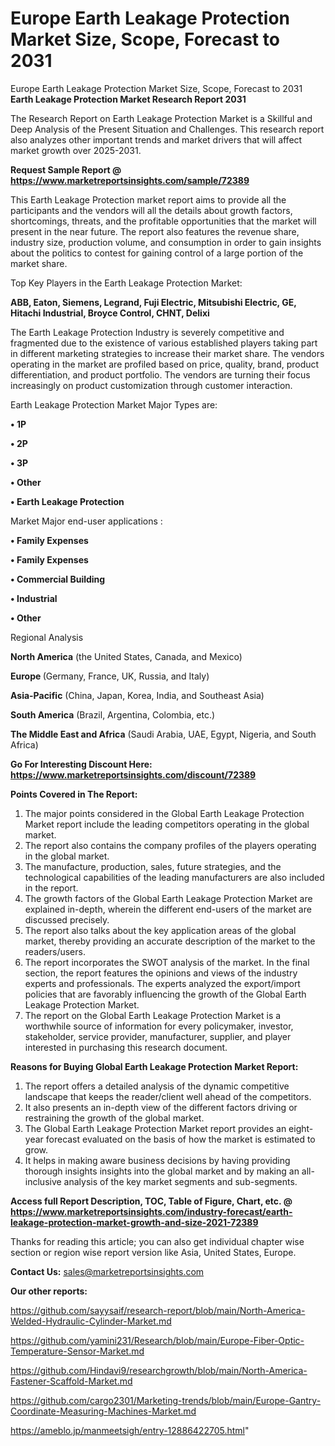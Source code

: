 # Europe Earth Leakage Protection Market Size, Scope, Forecast to 2031
 Europe Earth Leakage Protection Market Size, Scope, Forecast to 2031
<strong>Earth Leakage Protection Market Research Report 2031</strong>

The Research Report on Earth Leakage Protection Market is a Skillful and Deep Analysis of the Present Situation and Challenges. This research report also analyzes other important trends and market drivers that will affect market growth over 2025-2031.

<strong>Request Sample Report @ <a href=https://www.marketreportsinsights.com/sample/72389>https://www.marketreportsinsights.com/sample/72389</a></strong>

This Earth Leakage Protection market report aims to provide all the participants and the vendors will all the details about growth factors, shortcomings, threats, and the profitable opportunities that the market will present in the near future. The report also features the revenue share, industry size, production volume, and consumption in order to gain insights about the politics to contest for gaining control of a large portion of the market share.

Top Key Players in the Earth Leakage Protection Market:

<strong>ABB, Eaton, Siemens, Legrand, Fuji Electric, Mitsubishi Electric, GE, Hitachi Industrial, Broyce Control, CHNT, Delixi</strong>

The Earth Leakage Protection Industry is severely competitive and fragmented due to the existence of various established players taking part in different marketing strategies to increase their market share. The vendors operating in the market are profiled based on price, quality, brand, product differentiation, and product portfolio. The vendors are turning their focus increasingly on product customization through customer interaction.

Earth Leakage Protection Market Major Types are:

<strong>• 1P

• 2P

• 3P

• Other

• Earth Leakage Protection</strong>

Market Major end-user applications :

<strong>• Family Expenses

• Family Expenses

• Commercial Building

• Industrial

• Other</strong>

Regional Analysis

</u><strong><b>North America</b></strong> (the United States, Canada, and Mexico)

<strong><b>Europe </b></strong>(Germany, France, UK, Russia, and Italy)

<strong><b>Asia-Pacific</b></strong> (China, Japan, Korea, India, and Southeast Asia)

<strong><b>South America</b></strong> (Brazil, Argentina, Colombia, etc.)

<strong><b>The Middle East and Africa</b></strong> (Saudi Arabia, UAE, Egypt, Nigeria, and South Africa)

<strong>Go For Interesting Discount Here: <a href=https://www.marketreportsinsights.com/discount/72389>https://www.marketreportsinsights.com/discount/72389</a></strong>

<strong>Points Covered in The Report:</strong>
<ol>
  <li>The major points considered in the Global Earth Leakage Protection Market report include the leading competitors operating in the global market.</li>
  <li>The report also contains the company profiles of the players operating in the global market.</li>
  <li>The manufacture, production, sales, future strategies, and the technological capabilities of the leading manufacturers are also included in the report.</li>
  <li>The growth factors of the Global Earth Leakage Protection Market are explained in-depth, wherein the different end-users of the market are discussed precisely.</li>
  <li>The report also talks about the key application areas of the global market, thereby providing an accurate description of the market to the readers/users.</li>
  <li>The report incorporates the SWOT analysis of the market. In the final section, the report features the opinions and views of the industry experts and professionals. The experts analyzed the export/import policies that are favorably influencing the growth of the Global Earth Leakage Protection Market.</li>
  <li>The report on the Global Earth Leakage Protection Market is a worthwhile source of information for every policymaker, investor, stakeholder, service provider, manufacturer, supplier, and player interested in purchasing this research document.</li>
</ol>
<strong>Reasons for Buying Global Earth Leakage Protection Market Report:</strong>

<ol>
  <li>The report offers a detailed analysis of the dynamic competitive landscape that keeps the reader/client well ahead of the competitors.</li>
  <li>It also presents an in-depth view of the different factors driving or restraining the growth of the global market.</li>
  <li>The Global Earth Leakage Protection Market report provides an eight-year forecast evaluated on the basis of how the market is estimated to grow.</li>
  <li>It helps in making aware business decisions by having providing thorough insights insights into the global market and by making an all-inclusive analysis of the key market segments and sub-segments.</li>
</ol>
<strong>Access full Report Description, TOC, Table of Figure, Chart, etc. @ <a href=https://www.marketreportsinsights.com/industry-forecast/earth-leakage-protection-market-growth-and-size-2021-72389>https://www.marketreportsinsights.com/industry-forecast/earth-leakage-protection-market-growth-and-size-2021-72389</a></strong>


Thanks for reading this article; you can also get individual chapter wise section or region wise report version like Asia, United States, Europe.

<strong>Contact Us:</strong>
sales@marketreportsinsights.com

<strong>Our other reports:</strong>

<a href=https://github.com/sayysaif/research-report/blob/main/North-America-Welded-Hydraulic-Cylinder-Market.md>https://github.com/sayysaif/research-report/blob/main/North-America-Welded-Hydraulic-Cylinder-Market.md</a>

<a href=https://github.com/yamini231/Research/blob/main/Europe-Fiber-Optic-Temperature-Sensor-Market.md>https://github.com/yamini231/Research/blob/main/Europe-Fiber-Optic-Temperature-Sensor-Market.md</a>

<a href=https://github.com/Hindavi9/researchgrowth/blob/main/North-America-Fastener-Scaffold-Market.md>https://github.com/Hindavi9/researchgrowth/blob/main/North-America-Fastener-Scaffold-Market.md</a>

<a href=https://github.com/cargo2301/Marketing-trends/blob/main/Europe-Gantry-Coordinate-Measuring-Machines-Market.md>https://github.com/cargo2301/Marketing-trends/blob/main/Europe-Gantry-Coordinate-Measuring-Machines-Market.md</a>

<a href=https://ameblo.jp/manmeetsigh/entry-12886422705.html>https://ameblo.jp/manmeetsigh/entry-12886422705.html</a>"
